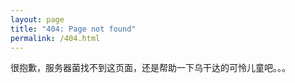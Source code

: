 ```yaml
---
layout: page
title: "404: Page not found"
permalink: /404.html
---
```


<div class="message">
  很抱歉，服务器菌找不到这页面，还是帮助一下乌干达的可怜儿童吧。。。
</div>
